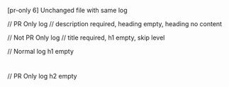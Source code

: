 [pr-only 6] Unchanged file with same log

// PR Only log
// description required, heading empty, heading no content

// Not PR Only log
// title required, h1 empty, skip level

// Normal log h1 empty
# 

// PR Only log h2 empty
## 



